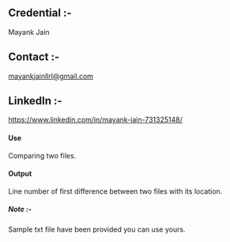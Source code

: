 ## Credential :-
Mayank Jain

## Contact :- 
mayankjainllrl@gmail.com

## LinkedIn :- 
https://www.linkedin.com/in/mayank-jain-731325148/


#### Use
Comparing two files.  

#### Output
Line number of first difference between two files with its location.

##### Note :-
Sample txt file have been provided you can use yours.


